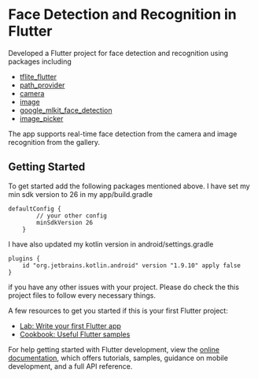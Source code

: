 # Face Detection and Recognition in Flutter

Developed a Flutter project for face detection and recognition using packages including 
- [tflite_flutter](https://pub.dev/packages/tflite_flutter) 
- [path_provider](https://pub.dev/packages/path_provider)
- [camera](https://pub.dev/packages/camera)
- [image](https://pub.dev/packages/image)
- [google_mlkit_face_detection](https://pub.dev/packages/google_mlkit_face_detection)
- [image_picker](https://pub.dev/packages/image_picker) 

The app supports real-time face detection from the camera and image recognition from the gallery.

## Getting Started

To get started add the following packages mentioned above. 
I have set my min sdk version to 26 in my app/build.gradle
```
defaultConfig {
        // your other config
        minSdkVersion 26
    }
```
I have also updated my kotlin version in android/settings.gradle
```
plugins {
    id "org.jetbrains.kotlin.android" version "1.9.10" apply false
}
```

if you have any other issues with your project. Please do check the this project files to follow every necessary things.

A few resources to get you started if this is your first Flutter project:

- [Lab: Write your first Flutter app](https://docs.flutter.dev/get-started/codelab)
- [Cookbook: Useful Flutter samples](https://docs.flutter.dev/cookbook)

For help getting started with Flutter development, view the
[online documentation](https://docs.flutter.dev/), which offers tutorials,
samples, guidance on mobile development, and a full API reference.
